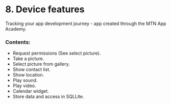# 8. Device features
Tracking your app development journey - app created through the MTN App Academy.
### Contents:
* Request permissions (See select picture).
* Take a picture.
* Select picture from gallery.
* Show contact list.
* Show location.
* Play sound.
* Play video.
* Calendar widget.
* Store data and access in SQLLite.
